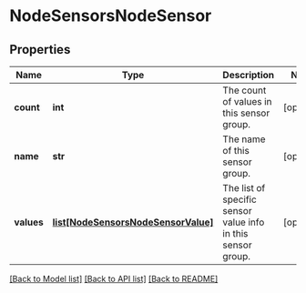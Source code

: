 # NodeSensorsNodeSensor

## Properties
Name | Type | Description | Notes
------------ | ------------- | ------------- | -------------
**count** | **int** | The count of values in this sensor group. | [optional] 
**name** | **str** | The name of this sensor group. | [optional] 
**values** | [**list[NodeSensorsNodeSensorValue]**](NodeSensorsNodeSensorValue.md) | The list of specific sensor value info in this sensor group. | [optional] 

[[Back to Model list]](../README.md#documentation-for-models) [[Back to API list]](../README.md#documentation-for-api-endpoints) [[Back to README]](../README.md)


